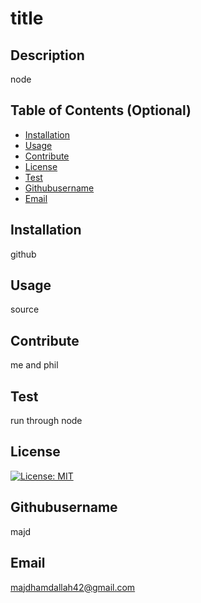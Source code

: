 # title
## Description
node
## Table of Contents (Optional)

- [Installation](#installation)
- [Usage](#usage)
- [Contribute](#contribute)
- [License](#license)
- [Test](#test)
- [Githubusername](#githubusername)
- [Email](#email)

## Installation
github
## Usage
source
## Contribute
me and phil
## Test
run through node
## License
[![License: MIT](https://img.shields.io/badge/License-MIT-yellow.svg)](https://opensource.org/licenses/MIT)
## Githubusername
majd
## Email
majdhamdallah42@gmail.com
